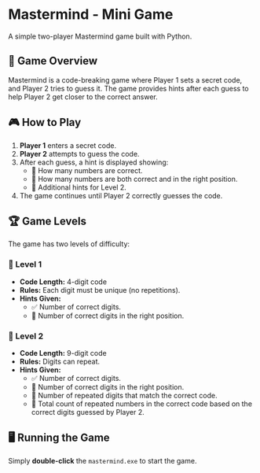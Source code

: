 # Mastermind - Mini Game  
A simple two-player Mastermind game built with Python.  

## 📌 Game Overview  
Mastermind is a code-breaking game where Player 1 sets a secret code, and Player 2 tries to guess it. The game provides hints after each guess to help Player 2 get closer to the correct answer.  

## 🎮 How to Play  
1. **Player 1** enters a secret code.  
2. **Player 2** attempts to guess the code.  
3. After each guess, a hint is displayed showing:  
   - 🔢 How many numbers are correct.  
   - 🎯 How many numbers are both correct and in the right position.  
   - 🔄 Additional hints for Level 2.  
4. The game continues until Player 2 correctly guesses the code.  

## 🏆 Game Levels  
The game has two levels of difficulty:  

### 🔹 Level 1  
- **Code Length:** 4-digit code  
- **Rules:** Each digit must be unique (no repetitions).  
- **Hints Given:**  
  - ✅ Number of correct digits.  
  - 🎯 Number of correct digits in the right position.  

### 🔹 Level 2  
- **Code Length:** 9-digit code  
- **Rules:** Digits can repeat.  
- **Hints Given:**  
  - ✅ Number of correct digits.  
  - 🎯 Number of correct digits in the right position.  
  - 🔄 Number of repeated digits that match the correct code.  
  - 🔄 Total count of repeated numbers in the correct code based on the correct digits guessed by Player 2.


## 🖥️ Running the Game  
Simply **double-click** the `mastermind.exe` to start the game.  